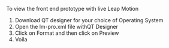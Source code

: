 To view the front end prototype with live Leap Motion

  1. Download QT designer for your choice of Operating System
  2. Open the lm-pro.xml file withQT Designer
  3. Click on Format and then click on Preview
  4. Voila
